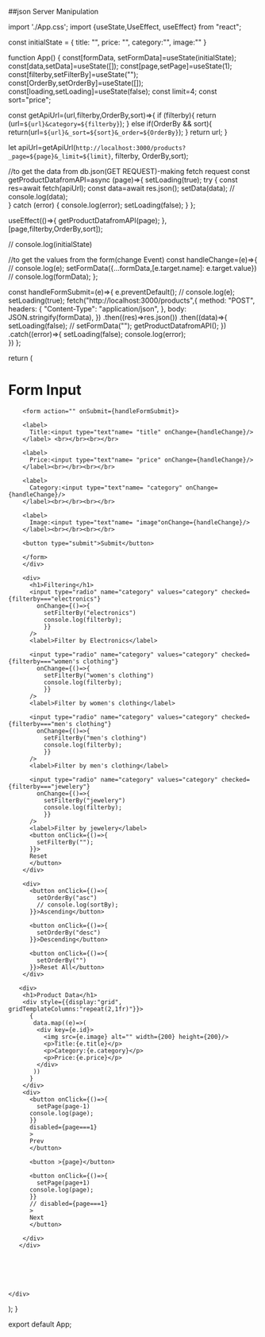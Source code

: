 ##json Server Manipulation

import './App.css';
import {useState,UseEffect, useEffect} from "react";


const initialState = {
  title: "",
  price: "",
  category:"",
  image:""
}

function App() {
  const[formData, setFormData]=useState(initialState);
  const[data,setData]=useState([]);
  const[page,setPage]=useState(1);
  const[filterby,setFilterBy]=useState("");
  const[OrderBy,setOrderBy]=useState([]);
  const[loading,setLoading]=useState(false);
  const limit=4;
  const sort="price";

  const getApiUrl=(url,filterby,OrderBy,sort)=>{
    if (filterby){
      return (url=`${url}&category=${filterby}`);
    }
    else if(OrderBy && sort){
      return(url=`${url}&_sort=${sort}&_order=${OrderBy}`);
    }
    return url;
  }

  let apiUrl=getApiUrl(`http://localhost:3000/products?_page=${page}&_limit=${limit}`, filterby, OrderBy,sort);

  //to get the data from db.json(GET REQUEST)-making fetch request
  const getProductDatafromAPI=async (page)=>{
    setLoading(true);
    try {
     const res=await fetch(apiUrl);
     const data=await res.json();
     setData(data);
    //  console.log(data);     
    } catch (error) {
      console.log(error);
      setLoading(false);
    }
  };

  useEffect(()=>{
    getProductDatafromAPI(page);
  },[page,filterby,OrderBy,sort]);


  // console.log(initialState)

  //to get the values from the form(change Event)
  const handleChange=(e)=>{
    // console.log(e);
    setFormData({...formData,[e.target.name]: e.target.value})
    // console.log(formData);
  };

  const handleFormSubmit=(e)=>{
    e.preventDefault();
    // console.log(e);
    setLoading(true);
    fetch("http://localhost:3000/products",{
      method: "POST",
      headers: {
        "Content-Type": "application/json",
      },
      body: JSON.stringify(formData),
    })
    .then((res)=>res.json())
    .then((data)=>{
      setLoading(false);
      // setFormData("");
      getProductDatafromAPI();
    })
    .catch((error)=>{
      setLoading(false);
      console.log(error);    
    })
  };


  return (
    <div className="App">
    <div>
        <h1>Form Input</h1>

        <form action="" onSubmit={handleFormSubmit}>

        <label>
          Title:<input type="text"name= "title" onChange={handleChange}/>
        </label> <br></br><br></br>

        <label>
          Price:<input type="text"name= "price" onChange={handleChange}/>
        </label><br></br><br></br>

        <label>
          Category:<input type="text"name= "category" onChange={handleChange}/>
        </label><br></br><br></br>

        <label>
          Image:<input type="text"name= "image"onChange={handleChange}/>
        </label><br></br><br></br>

        <button type="submit">Submit</button>
          
        </form>
        </div>

        <div>
          <h1>Filtering</h1>
          <input type="radio" name="category" values="category" checked={filterby==="electronics"}
            onChange={()=>{
              setFilterBy("electronics")
              console.log(filterby);
              }}
          />
          <label>Filter by Electronics</label>

          <input type="radio" name="category" values="category" checked={filterby==="women's clothing"}
            onChange={()=>{
              setFilterBy("women's clothing")
              console.log(filterby);
              }}
          />
          <label>Filter by women's clothing</label>

          <input type="radio" name="category" values="category" checked={filterby==="men's clothing"}
            onChange={()=>{
              setFilterBy("men's clothing")
              console.log(filterby);
              }}
          />
          <label>Filter by men's clothing</label>

          <input type="radio" name="category" values="category" checked={filterby==="jewelery"}
            onChange={()=>{
              setFilterBy("jewelery")
              console.log(filterby);
              }}
          />
          <label>Filter by jewelery</label>
          <button onClick={()=>{
            setFilterBy("");
          }}>
          Reset
          </button>
        </div>

        <div>
          <button onClick={()=>{
            setOrderBy("asc")
            // console.log(sortBy);
          }}>Ascending</button>

          <button onClick={()=>{
            setOrderBy("desc")
          }}>Descending</button>

          <button onClick={()=>{
            setOrderBy("")
          }}>Reset All</button>
        </div>

       <div>
        <h1>Product Data</h1>
        <div style={{display:"grid", gridTemplateColumns:"repeat(2,1fr)"}}>
          {
           data.map((e)=>(
            <div key={e.id}>
              <img src={e.image} alt="" width={200} height={200}/>
              <p>Title:{e.title}</p>
              <p>Category:{e.category}</p>
              <p>Price:{e.price}</p>
            </div>
           )) 
          }
        </div>
        <div>
          <button onClick={()=>{
            setPage(page-1)
          console.log(page);
          }}
          disabled={page===1}
          >
          Prev
          </button>

          <button >{page}</button>

          <button onClick={()=>{
            setPage(page+1)
          console.log(page);
          }}
          // disabled={page===1}
          >
          Next
          </button>

        </div>
       </div>
    





    </div>
  );
}

export default App;
